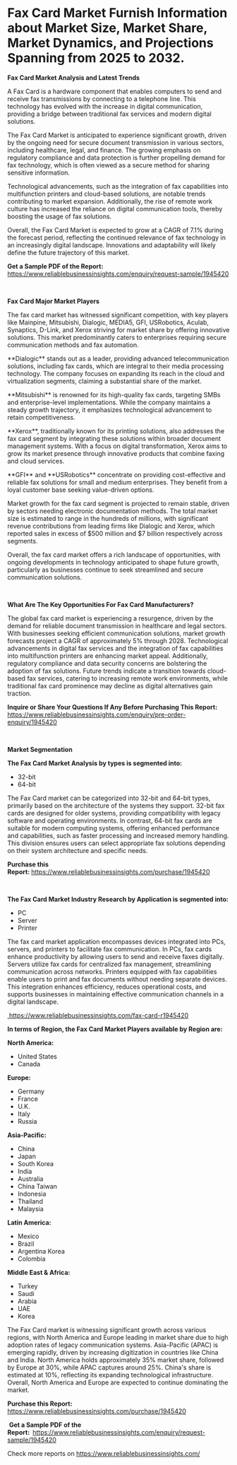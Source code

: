 <p><h1>Fax Card Market Furnish Information about Market Size, Market Share, Market Dynamics, and Projections Spanning from 2025 to 2032.</h1></p><p><strong>Fax Card Market Analysis and Latest Trends</strong></p>
<p><p>A Fax Card is a hardware component that enables computers to send and receive fax transmissions by connecting to a telephone line. This technology has evolved with the increase in digital communication, providing a bridge between traditional fax services and modern digital solutions.</p><p>The Fax Card Market is anticipated to experience significant growth, driven by the ongoing need for secure document transmission in various sectors, including healthcare, legal, and finance. The growing emphasis on regulatory compliance and data protection is further propelling demand for fax technology, which is often viewed as a secure method for sharing sensitive information.</p><p>Technological advancements, such as the integration of fax capabilities into multifunction printers and cloud-based solutions, are notable trends contributing to market expansion. Additionally, the rise of remote work culture has increased the reliance on digital communication tools, thereby boosting the usage of fax solutions. </p><p>Overall, the Fax Card Market is expected to grow at a CAGR of 7.1% during the forecast period, reflecting the continued relevance of fax technology in an increasingly digital landscape. Innovations and adaptability will likely define the future trajectory of this market.</p></p>
<p><strong>Get a Sample PDF of the Report:&nbsp;</strong> <a href="https://www.reliablebusinessinsights.com/enquiry/request-sample/1945420?utm_campaign=2840&utm_medium=2&utm_source=Github&utm_content=ia&utm_term=06042025&utm_id=fax-card">https://www.reliablebusinessinsights.com/enquiry/request-sample/1945420</a></p>
<p>&nbsp;</p>
<p><strong>Fax Card Major Market Players</strong></p>
<p><p>The fax card market has witnessed significant competition, with key players like Mainpine, Mitsubishi, Dialogic, MEDIA5, GFI, USRobotics, Aculab, Synaptics, D-Link, and Xerox striving for market share by offering innovative solutions. This market predominantly caters to enterprises requiring secure communication methods and fax automation.</p><p>**Dialogic** stands out as a leader, providing advanced telecommunication solutions, including fax cards, which are integral to their media processing technology. The company focuses on expanding its reach in the cloud and virtualization segments, claiming a substantial share of the market.</p><p>**Mitsubishi** is renowned for its high-quality fax cards, targeting SMBs and enterprise-level implementations. While the company maintains a steady growth trajectory, it emphasizes technological advancement to retain competitiveness.</p><p>**Xerox**, traditionally known for its printing solutions, also addresses the fax card segment by integrating these solutions within broader document management systems. With a focus on digital transformation, Xerox aims to grow its market presence through innovative products that combine faxing and cloud services.</p><p>**GFI** and **USRobotics** concentrate on providing cost-effective and reliable fax solutions for small and medium enterprises. They benefit from a loyal customer base seeking value-driven options.</p><p>Market growth for the fax card segment is projected to remain stable, driven by sectors needing electronic documentation methods. The total market size is estimated to range in the hundreds of millions, with significant revenue contributions from leading firms like Dialogic and Xerox, which reported sales in excess of $500 million and $7 billion respectively across segments.</p><p>Overall, the fax card market offers a rich landscape of opportunities, with ongoing developments in technology anticipated to shape future growth, particularly as businesses continue to seek streamlined and secure communication solutions.</p></p>
<p>&nbsp;</p>
<p><strong>What Are The Key Opportunities For Fax Card Manufacturers?</strong></p>
<p><p>The global fax card market is experiencing a resurgence, driven by the demand for reliable document transmission in healthcare and legal sectors. With businesses seeking efficient communication solutions, market growth forecasts project a CAGR of approximately 5% through 2028. Technological advancements in digital fax services and the integration of fax capabilities into multifunction printers are enhancing market appeal. Additionally, regulatory compliance and data security concerns are bolstering the adoption of fax solutions. Future trends indicate a transition towards cloud-based fax services, catering to increasing remote work environments, while traditional fax card prominence may decline as digital alternatives gain traction.</p></p>
<p><strong>Inquire or Share Your Questions If Any Before Purchasing This Report:</strong> <a href="https://www.reliablebusinessinsights.com/enquiry/pre-order-enquiry/1945420?utm_campaign=2840&utm_medium=2&utm_source=Github&utm_content=ia&utm_term=06042025&utm_id=fax-card">https://www.reliablebusinessinsights.com/enquiry/pre-order-enquiry/1945420</a></p>
<p>&nbsp;</p>
<p><strong>Market Segmentation</strong></p>
<p><strong>The Fax Card Market Analysis by types is segmented into:</strong></p>
<p><ul><li>32-bit</li><li>64-bit</li></ul></p>
<p><p>The Fax Card market can be categorized into 32-bit and 64-bit types, primarily based on the architecture of the systems they support. 32-bit fax cards are designed for older systems, providing compatibility with legacy software and operating environments. In contrast, 64-bit fax cards are suitable for modern computing systems, offering enhanced performance and capabilities, such as faster processing and increased memory handling. This division ensures users can select appropriate fax solutions depending on their system architecture and specific needs.</p></p>
<p><strong>Purchase this Report:&nbsp;</strong><a href="https://www.reliablebusinessinsights.com/purchase/1945420?utm_campaign=2840&utm_medium=2&utm_source=Github&utm_content=ia&utm_term=06042025&utm_id=fax-card">https://www.reliablebusinessinsights.com/purchase/1945420</a></p>
<p>&nbsp;</p>
<p><strong>The Fax Card Market Industry Research by Application is segmented into:</strong></p>
<p><ul><li>PC</li><li>Server</li><li>Printer</li></ul></p>
<p><p>The fax card market application encompasses devices integrated into PCs, servers, and printers to facilitate fax communication. In PCs, fax cards enhance productivity by allowing users to send and receive faxes digitally. Servers utilize fax cards for centralized fax management, streamlining communication across networks. Printers equipped with fax capabilities enable users to print and fax documents without needing separate devices. This integration enhances efficiency, reduces operational costs, and supports businesses in maintaining effective communication channels in a digital landscape.</p></p>
<p><a href="https://www.reliablebusinessinsights.com/fax-card-r1945420?utm_campaign=2840&utm_medium=2&utm_source=Github&utm_content=ia&utm_term=06042025&utm_id=fax-card">&nbsp;https://www.reliablebusinessinsights.com/fax-card-r1945420</a></p>
<p><strong>In terms of Region, the Fax Card Market Players available by Region are:</strong></p>
<p>
    <p> <strong> North America: </strong>
        <ul>
            <li>United States</li>
            <li>Canada</li>
        </ul>
        </p> 
    <p> <strong> Europe: </strong>
        <ul>
            <li>Germany</li>
            <li>France</li>
            <li>U.K.</li>
            <li>Italy</li>
            <li>Russia</li>
        </ul>
        </p> 
    <p> <strong> Asia-Pacific: </strong>
        <ul>
            <li>China</li>
            <li>Japan</li>
            <li>South Korea</li>
            <li>India</li>
            <li>Australia</li>
            <li>China Taiwan</li>
            <li>Indonesia</li>
            <li>Thailand</li>
            <li>Malaysia</li>
        </ul>
        </p> 
    <p> <strong> Latin America: </strong>
        <ul>
            <li>Mexico</li>
            <li>Brazil</li>
            <li>Argentina Korea</li>
            <li>Colombia</li>
        </ul>
        </p> 
    <p> <strong> Middle East & Africa: </strong>
        <ul>
            <li>Turkey</li>
            <li>Saudi</li>
            <li>Arabia</li>
            <li>UAE</li>
            <li>Korea</li>
        </ul>
    </p>
    </p>
<p><p>The Fax Card market is witnessing significant growth across various regions, with North America and Europe leading in market share due to high adoption rates of legacy communication systems. Asia-Pacific (APAC) is emerging rapidly, driven by increasing digitization in countries like China and India. North America holds approximately 35% market share, followed by Europe at 30%, while APAC captures around 25%. China's share is estimated at 10%, reflecting its expanding technological infrastructure. Overall, North America and Europe are expected to continue dominating the market.</p></p>
<p><strong>Purchase this Report: </strong><a href="https://www.reliablebusinessinsights.com/purchase/1945420?utm_campaign=2840&utm_medium=2&utm_source=Github&utm_content=ia&utm_term=06042025&utm_id=fax-card">https://www.reliablebusinessinsights.com/purchase/1945420</a></p>
<p>&nbsp;<strong>Get a Sample PDF of the Report:&nbsp;&nbsp;</strong><a href="https://www.reliablebusinessinsights.com/enquiry/request-sample/1945420?utm_campaign=2840&utm_medium=2&utm_source=Github&utm_content=ia&utm_term=06042025&utm_id=fax-card">https://www.reliablebusinessinsights.com/enquiry/request-sample/1945420</a></p>
<p><strong></strong></p>
<p>Check more reports on <a href="https://www.reliablebusinessinsights.com/?utm_campaign=2840&utm_medium=2&utm_source=Github&utm_content=ia&utm_term=06042025&utm_id=fax-card">https://www.reliablebusinessinsights.com/</a></p>